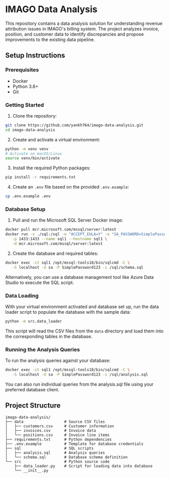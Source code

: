 # IMAGO Data Analysis
This repository contains a data analysis solution for understanding revenue attribution issues in IMAGO's billing system. 
The project analyzes invoice, position, and customer data to identify discrepancies and propose improvements to the existing data pipeline.

## Setup Instructions
### Prerequisites
- Docker
- Python 3.8+
- Git

### Getting Started
1. Clone the repository:
```bash
git clone https://github.com/yankh764/imago-data-analysis.git
cd imago-data-analysis
```

2. Create and activate a virtual environment:
```bash
python -m venv venv
# Activate on macOS/Linux
source venv/bin/activate
```

3. Install the required Python packages:
```bash
pip install -r requirements.txt
```

4. Create an `.env` file based on the provided `.env.example`:
```bash
cp .env.example .env
```

### Database Setup
1. Pull and run the Microsoft SQL Server Docker image:
```bash
docker pull mcr.microsoft.com/mssql/server:latest
docker run -v ./sql:/sql -e "ACCEPT_EULA=Y" -e "SA_PASSWORD=SimplePassword123" \
   -p 1433:1433 --name sql1 --hostname sql1 \
   -d mcr.microsoft.com/mssql/server:latest
```

2. Create the database and required tables:
```bash
docker exec -it sql1 /opt/mssql-tools18/bin/sqlcmd -C \
   -S localhost -U sa -P SimplePassword123 -i /sql/schema.sql
```

Alternatively, you can use a database management tool like Azure Data Studio to execute the SQL script.

### Data Loading
With your virtual environment activated and database set up, run the data loader script to populate the database with the sample data:
```bash
python -m src.data_loader
```

This script will read the CSV files from the `data` directory and load them into the corresponding tables in the database.


### Running the Analysis Queries
To run the analysis queries against your database:
```bash
docker exec -it sql1 /opt/mssql-tools18/bin/sqlcmd -C \
   -S localhost -U sa -P SimplePassword123 -i /sql/analysis.sql
```

You can also run individual queries from the analysis.sql file using your preferred database client.

## Project Structure
```
imago-data-analysis/
├── data                  # Source CSV files
│   ├── customers.csv     # Customer information
│   ├── invoices.csv      # Invoice data
│   └── positions.csv     # Invoice line items
├── requirements.txt      # Python dependencies
├── .env.example          # Template for database credentials
├── sql                   # SQL scripts
│   ├── analysis.sql      # Analysis queries
│   └── schema.sql        # Database schema definition
└── src                   # Python source code
    ├── data_loader.py    # Script for loading data into database
    └── __init__.py
```
